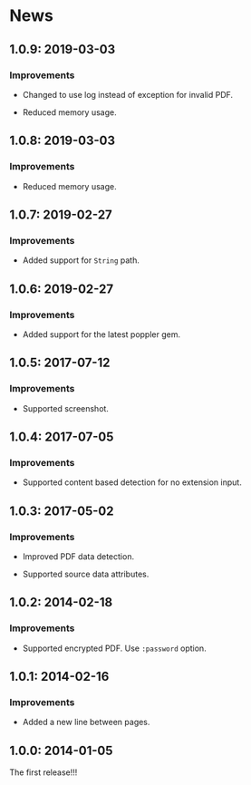 # News

## 1.0.9: 2019-03-03

### Improvements

  * Changed to use log instead of exception for invalid PDF.

  * Reduced memory usage.

## 1.0.8: 2019-03-03

### Improvements

  * Reduced memory usage.

## 1.0.7: 2019-02-27

### Improvements

  * Added support for `String` path.

## 1.0.6: 2019-02-27

### Improvements

  * Added support for the latest poppler gem.

## 1.0.5: 2017-07-12

### Improvements

  * Supported screenshot.

## 1.0.4: 2017-07-05

### Improvements

  * Supported content based detection for no extension input.

## 1.0.3: 2017-05-02

### Improvements

  * Improved PDF data detection.

  * Supported source data attributes.

## 1.0.2: 2014-02-18

### Improvements

  * Supported encrypted PDF. Use `:password` option.

## 1.0.1: 2014-02-16

### Improvements

  * Added a new line between pages.

## 1.0.0: 2014-01-05

The first release!!!
